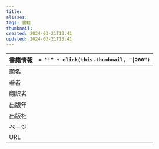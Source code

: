 ```yaml
---
title: 
aliases: 
tags: 書籍
thumbnail: 
created: 2024-03-21T13:41
updated: 2024-03-21T13:41
---
```


| 書籍情報 | `= "!" + elink(this.thumbnail, "\|200")` |
| ---- | ---------------------------------------- |
| 題名   |                                          |
| 著者   |                                          |
| 翻訳者  |                                          |
| 出版年  |                                          |
| 出版社  |                                          |
| ページ  |                                          |
| URL  |                                          |
